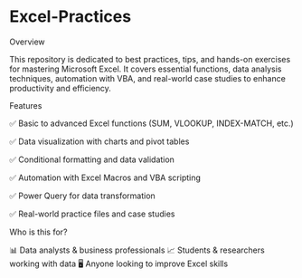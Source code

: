 # Excel-Practices

Overview

This repository is dedicated to best practices, tips, and hands-on exercises for mastering Microsoft Excel. It covers essential functions, data analysis techniques, automation with VBA, and real-world case studies to enhance productivity and efficiency.

Features

✅ Basic to advanced Excel functions (SUM, VLOOKUP, INDEX-MATCH, etc.)

✅ Data visualization with charts and pivot tables

✅ Conditional formatting and data validation

✅ Automation with Excel Macros and VBA scripting

✅ Power Query for data transformation

✅ Real-world practice files and case studies

Who is this for?

📊 Data analysts & business professionals
📈 Students & researchers working with data
🖥️ Anyone looking to improve Excel skills
